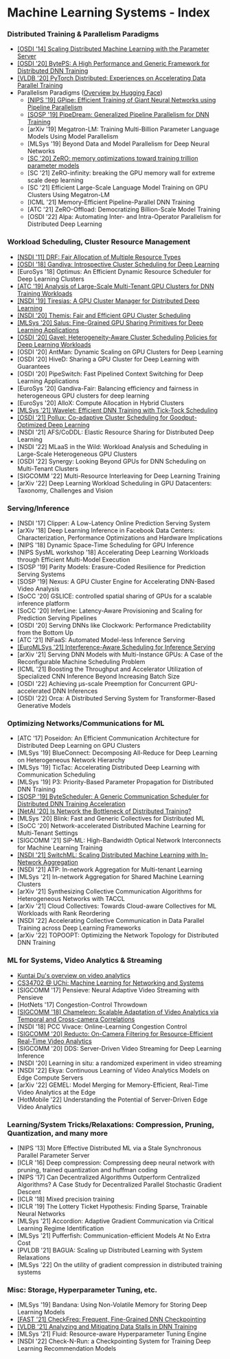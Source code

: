 # Machine Learning Systems - Index

### Distributed Training & Parallelism Paradigms

* [\[OSDI '14\] Scaling Distributed Machine Learning with the Parameter Server](scaling-distributed-machine-learning-with-the-parameter-server.md)
* [\[OSDI '20\] BytePS: A High Performance and Generic Framework for Distributed DNN Training](byteps-a-high-performance-and-generic-framework-for-distributed-dnn-training.md)
* [\[VLDB '20\] PyTorch Distributed: Experiences on Accelerating Data Parallel Training](pytorch-distributed-experiences-on-accelerating-data-parallel-training.md)
* Parallelism Paradigms ([Overview by Hugging Face](https://huggingface.co/docs/transformers/v4.16.2/en/parallelism))
  * [\[NIPS '19\] GPipe: Efficient Training of Giant Neural Networks using Pipeline Parallelism](gpipe-efficient-training-of-giant-neural-networks-using-pipeline-parallelism.md)
  * [\[SOSP '19\] PipeDream: Generalized Pipeline Parallelism for DNN Training](pipedream-generalized-pipeline-parallelism-for-dnn-training.md)
  * \[arXiv '19] Megatron-LM: Training Multi-Billion Parameter Language Models Using Model Parallelism
  * \[MLSys '19] Beyond Data and Model Parallelism for Deep Neural Networks
  * [\[SC '20\] ZeRO: memory optimizations toward training trillion parameter models](zero-memory-optimizations-toward-training-trillion-parameter-models.md)
  * \[SC '21] ZeRO-infinity: breaking the GPU memory wall for extreme scale deep learning
  * \[SC '21] Efficient Large-Scale Language Model Training on GPU Clusters Using Megatron-LM
  * \[ICML '21] Memory-Efficient Pipeline-Parallel DNN Training
  * \[ATC '21] ZeRO-Offload: Democratizing Billion-Scale Model Training
  * \[OSDI '22] Alpa: Automating Inter- and Intra-Operator Parallelism for Distributed Deep Learning



### Workload Scheduling, Cluster Resource Management

* [\[NSDI '11\] DRF: Fair Allocation of Multiple Resource Types](dominant-resource-fairness-fair-allocation-of-multiple-resource-types.md)
* [\[OSDI '18\] Gandiva: Introspective Cluster Scheduling for Deep Learning](gandiva-introspective-cluster-scheduling-for-deep-learning.md)
* \[EuroSys '18] Optimus: An Efficient Dynamic Resource Scheduler for Deep Learning Clusters
* [\[ATC '19\] Analysis of Large-Scale Multi-Tenant GPU Clusters for DNN Training Workloads](analysis-of-large-scale-multi-tenant-gpu-clusters-for-dnn-training-workloads.md)
* [\[NSDI '19\] Tiresias: A GPU Cluster Manager for Distributed Deep Learning](tiresias-a-gpu-cluster-manager-for-distributed-deep-learning.md)
* [\[NSDI '20\] Themis: Fair and Efficient GPU Cluster Scheduling](themis-fair-and-efficient-gpu-cluster-scheduling.md)
* [\[MLSys '20\] Salus: Fine-Grained GPU Sharing Primitives for Deep Learning Applications](salus-fine-grained-gpu-sharing-primitives-for-deep-learning-applications.md)
* [\[OSDI '20\] Gavel: Heterogeneity-Aware Cluster Scheduling Policies for Deep Learning Workloads](gavel-heterogeneity-aware-cluster-scheduling-policies-for-deep-learning-workloads.md)
* \[OSDI '20] AntMan: Dynamic Scaling on GPU Clusters for Deep Learning
* \[OSDI '20] HiveD: Sharing a GPU Cluster for Deep Learning with Guarantees
* \[OSDI '20] PipeSwitch: Fast Pipelined Context Switching for Deep Learning Applications
* \[EuroSys '20] Gandiva-Fair: Balancing efficiency and fairness in heterogeneous GPU clusters for deep learning
* \[EuroSys '20] AlloX: Compute Allocation in Hybrid Clusters
* [\[MLSys '21\] Wavelet: Efficient DNN Training with Tick-Tock Scheduling](wavelet-efficient-dnn-training-with-tick-tock-scheduling.md)
* [\[OSDI '21\] Pollux: Co-adaptive Cluster Scheduling for Goodput-Optimized Deep Learning](pollux-co-adaptive-cluster-scheduling-for-goodput-optimized-deep-learning.md)
* \[NSDI '21] AFS/CoDDL: Elastic Resource Sharing for Distributed Deep Learning
* \[NSDI '22] MLaaS in the Wild: Workload Analysis and Scheduling in Large-Scale Heterogeneous GPU Clusters
* \[OSDI '22] Synergy: Looking Beyond GPUs for DNN Scheduling on Multi-Tenant Clusters
* \[SIGCOMM '22] Multi-Resource Interleaving for Deep Learning Training
* \[arXiv '22] Deep Learning Workload Scheduling in GPU Datacenters: Taxonomy, Challenges and Vision



### Serving/Inference

* \[NSDI '17] Clipper: A Low-Latency Online Prediction Serving System
* \[arXiv '18] Deep Learning Inference in Facebook Data Centers: Characterization, Performance Optimizations and Hardware Implications
* \[NIPS '18] Dynamic Space-Time Scheduling for GPU Inference
* \[NIPS SysML workshop '18] Accelerating Deep Learning Workloads through Efficient Multi-Model Execution
* \[SOSP '19] Parity Models: Erasure-Coded Resilience for Prediction Serving Systems
* \[SOSP '19] Nexus: A GPU Cluster Engine for Accelerating DNN-Based Video Analysis
* \[SoCC '20] GSLICE: controlled spatial sharing of GPUs for a scalable inference platform
* \[SoCC '20] InferLine: Latency-Aware Provisioning and Scaling for Prediction Serving Pipelines
* \[OSDI '20] Serving DNNs like Clockwork: Performance Predictability from the Bottom Up
* \[ATC '21] INFaaS: Automated Model-less Inference Serving
* [\[EuroMLSys '21\] Interference-Aware Scheduling for Inference Serving](interference-aware-scheduling-for-inference-serving.md)
* \[arXiv '21] Serving DNN Models with Multi-Instance GPUs: A Case of the Reconfigurable Machine Scheduling Problem
* \[ICML '21] Boosting the Throughput and Accelerator Utilization of Specialized CNN Inference Beyond Increasing Batch Size
* \[OSDI '22] Achieving μs-scale Preemption for Concurrent GPU-accelerated DNN Inferences
* \[OSDI '22] Orca: A Distributed Serving System for Transformer-Based Generative Models



### Optimizing Networks/Communications for ML

* \[ATC '17] Poseidon: An Efficient Communication Architecture for Distributed Deep Learning on GPU Clusters
* \[MLSys '19] BlueConnect: Decomposing All-Reduce for Deep Learning on Heterogeneous Network Hierarchy
* \[MLSys '19] TicTac: Accelerating Distributed Deep Learning with Communication Scheduling
* \[MLSys '19] P3: Priority-Based Parameter Propagation for Distributed DNN Training
* [\[SOSP '19\] ByteScheduler: A Generic Communication Scheduler for Distributed DNN Training Acceleration](bytescheduler-a-generic-communication-scheduler-for-distributed-dnn-training-acceleration.md)
* [\[NetAI '20\] Is Network the Bottleneck of Distributed Training?](is-network-the-bottleneck-of-distributed-training.md)
* \[MLSys '20] Blink: Fast and Generic Collectives for Distributed ML
* \[SoCC '20] Network-accelerated Distributed Machine Learning for Multi-Tenant Settings
* \[SIGCOMM '21] SiP-ML: High-Bandwidth Optical Network Interconnects for Machine Learning Training
* [\[NSDI '21\] SwitchML: Scaling Distributed Machine Learning with In-Network Aggregation](switchml-scaling-distributed-machine-learning-with-in-network-aggregation.md)
* \[NSDI '21] ATP: In-network Aggregation for Multi-tenant Learning
* \[MLSys '21] In-network Aggregation for Shared Machine Learning Clusters
* \[arXiv '21] Synthesizing Collective Communication Algorithms for Heterogeneous Networks with TACCL
* \[arXiv '21] Cloud Collectives: Towards Cloud-aware Collectives for ML Workloads with Rank Reordering
* \[NSDI '22] Accelerating Collective Communication in Data Parallel Training across Deep Learning Frameworks
* \[arXiv '22] TOPOOPT: Optimizing the Network Topology for Distributed DNN Training



### ML for Systems, Video Analytics & Streaming

* [Kuntai Du's overview on video analytics](https://kuntai.notion.site/Video-analytics-literature-review-90947b73637f427da7d8adc82e764c77)
* [CS34702 @ UChi: Machine Learning for Networking and Systems](https://people.cs.uchicago.edu/\~junchenj/34702-fall21/)
* \[SIGCOMM '17] Pensieve: Neural Adaptive Video Streaming with Pensieve
* \[HotNets '17] Congestion-Control Throwdown
* [\[SIGCOMM '18\] Chameleon: Scalable Adaptation of Video Analytics via Temporal and Cross-camera Correlations](chameleon-scalable-adaptation-of-video-analytics-via-temporal-and-cross-camera-correlations.md)
* \[NSDI '18] PCC Vivace: Online-Learning Congestion Control
* [\[SIGCOMM '20\] Reducto: On-Camera Filtering for Resource-Efficient Real-Time Video Analytics](reducto-on-camera-filtering-for-resource-efficient-real-time-video-analytics.md)
* \[SIGCOMM '20] DDS: Server-Driven Video Streaming for Deep Learning Inference
* \[NSDI '20] Learning in situ: a randomized experiment in video streaming
* \[NSDI '22] Ekya: Continuous Learning of Video Analytics Models on Edge Compute Servers
* \[arXiv '22] GEMEL: Model Merging for Memory-Efficient, Real-Time Video Analytics at the Edge
* \[HotMobile '22] Understanding the Potential of Server-Driven Edge Video Analytics



### Learning/System Tricks/Relaxations: Compression, Pruning, Quantization, and many more

* \[NIPS '13] More Effective Distributed ML via a Stale Synchronous Parallel Parameter Server
* \[ICLR '16] Deep compression: Compressing deep neural network with pruning, trained quantization and huffman coding
* \[NIPS '17] Can Decentralized Algorithms Outperform Centralized Algorithms? A Case Study for Decentralized Parallel Stochastic Gradient Descent
* \[ICLR '18] Mixed precision training
* \[ICLR '19] The Lottery Ticket Hypothesis: Finding Sparse, Trainable Neural Networks
* \[MLSys '21] Accordion: Adaptive Gradient Communication via Critical Learning Regime Identification
* \[MLSys '21] Pufferfish: Communication-efficient Models At No Extra Cost
* \[PVLDB '21] BAGUA: Scaling up Distributed Learning with System Relaxations
* \[MLSys '22] On the utility of gradient compression in distributed training systems



### Misc: Storage, Hyperparameter Tuning, etc.

* \[MLSys '19] Bandana: Using Non-Volatile Memory for Storing Deep Learning Models
* [\[FAST '21\] CheckFreq: Frequent, Fine-Grained DNN Checkpointing](checkfreq-frequent-fine-grained-dnn-checkpointing.md)
* [\[VLDB '21\] Analyzing and Mitigating Data Stalls in DNN Training](analyzing-and-mitigating-data-stalls-in-dnn-training.md)
* \[MLSys '21] Fluid: Resource-aware Hyperparameter Tuning Engine
* \[NSDI '22] Check-N-Run: a Checkpointing System for Training Deep Learning Recommendation Models

